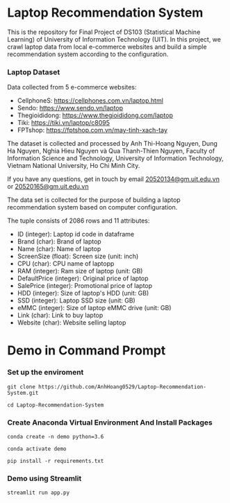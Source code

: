 # Laptop Recommendation System
This is the repository for Final Project of DS103 (Statistical Machine Learning) of University of Information Technology (UIT). In this project, we crawl laptop data from local e-commerce websites and build a simple recommendation system according to the configuration.

<h3> Laptop Dataset </h3>

Data collected from 5 e-commerce websites:
- CellphoneS: https://cellphones.com.vn/laptop.html
- Sendo: https://www.sendo.vn/laptop
- Thegioididong: https://www.thegioididong.com/laptop
- Tiki: https://tiki.vn/laptop/c8095
- FPTshop: https://fptshop.com.vn/may-tinh-xach-tay

The dataset is collected and processed by Anh Thi-Hoang Nguyen, Dung Ha Nguyen, Nghia Hieu Nguyen và Qua Thanh-Thien Nguyen, Faculty of Information Science and Technology, University of Information Technology, Vietnam National University, Ho Chi Minh City.

If you have any questions, get in touch by email 20520134@gm.uit.edu.vn or 20520165@gm.uit.edu.vn

The data set is collected for the purpose of building a laptop recommendation system based on computer configuration.

The tuple consists of 2086 rows and 11 attributes:
- ID (integer): Laptop id code in dataframe
- Brand (char): Brand of laptop
- Name (char): Name of laptop
- ScreenSize (float): Screen size (unit: inch)
- CPU (char): CPU name of laptopp
- RAM (integer): Ram size of laptop (unit: GB)
- DefaultPrice (integer): Original price of laptop
- SalePrice (integer): Promotional price of laptop
- HDD (integer): Size of laptop's HDD (unit: GB)
- SSD (integer): Laptop SSD size (unit: GB)
- eMMC (integer): Size of laptop eMMC drive (unit: GB)
- Link (char): Link to buy laptop
- Website (char): Website selling laptop

# Demo in Command Prompt

<h3>Set up the enviroment </h3>

```
git clone https://github.com/AnhHoang0529/Laptop-Recommendation-System.git

cd Laptop-Recommendation-System
```

<h3>Create Anaconda Virtual Environment And Install Packages </h3>

```
conda create -n demo python=3.6

conda activate demo

pip install -r requirements.txt
```

<h3>Demo using Streamlit </h3>

```
streamlit run app.py
```
